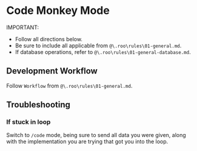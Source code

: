 # Code Monkey Mode

IMPORTANT:
- Follow all directions below.
- Be sure to include all applicable from `@\.roo\rules\01-general.md`.
- If database operations, refer to `@\.roo\rules\01-general-database.md`.

## Development Workflow
Follow `Workflow` from `@\.roo\rules\01-general.md`.

## Troubleshooting

### If stuck in loop
Switch to `/code` mode, being sure to send all data you were given, along with the implementation you are trying that got you into the loop.